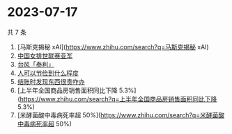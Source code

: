 # 2023-07-17

共 7 条

<!-- BEGIN ZHIHUSEARCH -->
<!-- 最后更新时间 Mon Jul 17 2023 17:10:52 GMT+0800 (China Standard Time) -->
1. [马斯克揭秘 xAI](https://www.zhihu.com/search?q=马斯克揭秘 xAI)
1. [中国女排世联赛亚军](https://www.zhihu.com/search?q=中国女排世联赛亚军)
1. [台风「泰利」](https://www.zhihu.com/search?q=台风「泰利」)
1. [人可以节俭到什么程度](https://www.zhihu.com/search?q=人可以节俭到什么程度)
1. [结账时发现东西很贵咋办](https://www.zhihu.com/search?q=结账时发现东西很贵咋办)
1. [上半年全国商品房销售面积同比下降 5.3%](https://www.zhihu.com/search?q=上半年全国商品房销售面积同比下降 5.3%)
1. [米酵菌酸中毒病死率超 50%](https://www.zhihu.com/search?q=米酵菌酸中毒病死率超 50%)
<!-- END ZHIHUSEARCH -->
